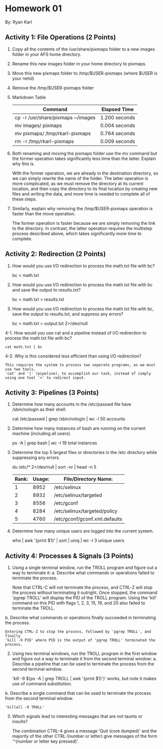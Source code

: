 Homework 01
===========
By: Ryan Karl

Activity 1: File Operations (2 Points)
---------------------------------------------
1. Copy all the contents of the /usr/share/pixmaps folder to a new images folder in your AFS home directory.
2. Rename this new images folder in your home directory to pixmaps.
3. Move this new pixmaps folder to /tmp/$USER-pixmaps (where $USER is your netid)
4. Remove the /tmp/$USER-pixmaps folder

5. Markdown Table

	| Command                             | Elapsed Time  |
	|-------------------------------------|---------------|
	| cp -r /usr/share/pixmaps ~/images   | 1.200 seconds |
	| mv images/ pixmaps                  | 0.004 seconds |
	| mv pixmaps/ /tmp/rkarl-pixmaps      | 0.764 seconds |
	| rm -r /tmp/rkarl-pixmaps            | 0.009 seconds |

1. Both renaming and moving the pixmaps folder use the mv command but the former operation takes 
  significantly less time than the latter. Explain why this is.

	With the former operation, we are already in the destination directory, so we can simply 
	rewrite the name of the folder.  The latter operation is more complicated, as we must remove
	the directory at its current location, and then copy the directory to its final location by creating 
	new files and writing the data, and more time is needed to complete all of these steps.


2. Similarly, explain why removing the /tmp/$USER-pixmaps operation is faster than the move operation.

	The former operation is faster because we are simply removing the link to the directory.  In
	contrast, the latter operation requires the multistep process described above, which takes 
	significantly more time to complete. 


Activity 2: Redirection (2 Points)
---------------------------------------
1. How would you use I/O redirection to process the math.txt file with bc?

	bc < math.txt


2. How would you use I/O redirection to process the math.txt file with bc and save the output to results.txt?

	bc < math.txt > results.txt


3. How would you use I/O redirection to process the math.txt file with bc, save the output to results.txt, and suppress any errors?

	bc < math.txt > output.txt 2>/dev/null


4-1. How would you use cat and a pipeline instead of I/O redirection to process the math.txt file with bc?

	cat math.txt | bc

4-2. Why is this considered less efficient than using I/O redirection?

	This requires the system to process two seperate programs, as we must use two tools, 
	'cat' and '|' (pipeline), to accomplish our task, instead of simply using one tool '<' to redirect input.


Activity 3: Pipelines (3 Points)
--------------------------------------
1. Determine how many accounts in the /etc/passwd file have /sbin/nologin as their shell.

	cat /etc/passwd | grep /sbin/nologin | wc -l
	50 accounts


2. Determine how many instances of bash are running on the current machine (including all users).

	ps -A | grep bash | wc -l
	19 total instances


3. Determine the top 5 largest files or directories in the /etc directory while suppressing any errors.

	du /etc/* 2>/dev/null | sort -nr | head -n 5
	
	|Rank: |Usage:| File/Directory Name:          |
	|------|------|-------------------------------|
	|1     |8952  | /etc/selinux                  |
	|2     |8932  | /etc/selinux/targeted         |
	|3     |8556  | /etc/gconf                    |
	|4     |8284  | /etc/selinux/targeted/policy  |
	|5     |4760  | /etc/gconf/gconf.xml.defaults |


4. Determine how many unique users are logged into the current system.

	who | awk '{print $1}' | sort | uniq | wc -l
	3 unique users


Activity 4: Processes & Signals (3 Points)
---------------------------------------------------
1. Using a single terminal window, run the TROLL program and figure out a way to terminate it:
a. Describe what commands or operations failed to terminate the process.

	Note that CTRL-C will not terminate the process, and CTRL-Z will stop the process
	without terminating it outright.  Once stopped, the command 'pgrep TROLL' will display
	the PID of the TROLL program.  Using the 'kill' command on this PID with flags 1, 2, 
	3, 15, 19, and 20 also failed to terminate the TROLL. 
	

b. Describe what commands or operations finally succeeded in terminating the process.

	Entering CTRL-Z to stop the process, followed by 'pgrep TROLL', and finally
	'kill -9 PID' where PID is the output of 'pgrep TROLL' terminated the process. 


2. Using two terminal windows, run the TROLL program in the first window and figure out a way to 
terminate it from the second terminal window:
a. Describe a pipeline that can be used to terminate the process from the second terminal window.

	'kill -9 $(ps -A | grep TROLL | awk '{print $1}')' works, but note it makes use of 
	command substitution.
	

b. Describe a single command that can be used to terminate the process from the second terminal window.

	'killall -9 TROLL'
	

3. Which signals lead to interesting messages that are not taunts or insults?

	The combination CTRL-4 gives a message 'Quit (core dumped)' and the majority of the other
	CTRL-(number or letter) give messages of the form '^(number or letter key pressed)'.


